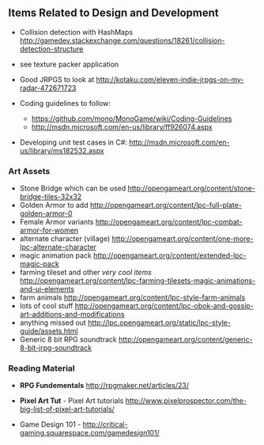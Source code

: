 Items Related to Design and Development
---------------------------------------

* Collision detection with HashMaps http://gamedev.stackexchange.com/questions/18261/collision-detection-structure

* see texture packer application

* Good JRPGS to look at http://kotaku.com/eleven-indie-jrpgs-on-my-radar-472671723

* Coding guidelines to follow: 
    * https://github.com/mono/MonoGame/wiki/Coding-Guidelines
    * http://msdn.microsoft.com/en-us/library/ff926074.aspx
                                        
* Developing unit test cases in C#: http://msdn.microsoft.com/en-us/library/ms182532.aspx

### Art Assets
* Stone Bridge which can be used http://opengameart.org/content/stone-bridge-tiles-32x32
* Golden Armor to add http://opengameart.org/content/lpc-full-plate-golden-armor-0
* Female Armor variants http://opengameart.org/content/lpc-combat-armor-for-women
* alternate character (village) http://opengameart.org/content/one-more-lpc-alternate-character
* magic animation pack http://opengameart.org/content/extended-lpc-magic-pack
* farming tileset and other *very cool items* http://opengameart.org/content/lpc-farming-tilesets-magic-animations-and-ui-elements
* farm animals http://opengameart.org/content/lpc-style-farm-animals
* lots of cool stuff http://opengameart.org/content/lpc-obok-and-gossip-art-additions-and-modifications
* anything missed out http://lpc.opengameart.org/static/lpc-style-guide/assets.html
* Generic 8 bit RPG soundtrack http://opengameart.org/content/generic-8-bit-jrpg-soundtrack

### Reading Material
* **RPG Fundementals** http://rpgmaker.net/articles/23/

* **Pixel Art Tut** - Pixel Art tutorials http://www.pixelprospector.com/the-big-list-of-pixel-art-tutorials/

* Game Design 101 - http://critical-gaming.squarespace.com/gamedesign101/
